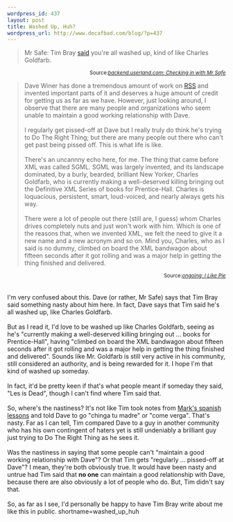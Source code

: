 ```yaml
--- 
wordpress_id: 437
layout: post
title: Washed Up, Huh?
wordpress_url: http://www.decafbad.com/blog/?p=437
---
```

<blockquote cite="http://backend.userland.com/checkingInWithMrSafe">
Mr Safe: Tim Bray <a href="http://tbray.org/ongoing/When/200x/2003/06/23/SamsPie#davewiner" target="_top">said</a> you're all washed up, kind of like Charles Goldfarb.
</blockquote>
<div class="credit" align="right"><small>Source:<cite><a href="http://backend.userland.com/checkingInWithMrSafe">backend.userland.com: Checking in with Mr Safe</a></cite></small></div>
<blockquote cite="http://tbray.org/ongoing/When/200x/2003/06/23/SamsPie#davewiner">
Dave Winer has done a tremendous amount of work on <a href="http://www.decafbad.com/twiki/bin/view/Main/RSS">RSS</a> and invented
important parts of it and deserves a huge amount of credit for getting
us as far as we have. However, just looking around, I observe that
there are many people and organizations who seem unable to maintain a
good working relationship with Dave.
<br /><br />
I regularly get pissed-off at Dave but I really truly do think he's
trying to Do The Right Thing; but there are many people out there who
can't get past being pissed off. This is what life is like.
<br /><br />
There's an uncannny echo here, for me.  The thing that came before XML
was called SGML. SGML was largely invented, and its landscape
dominated, by a burly, bearded, brilliant New Yorker, Charles
Goldfarb, who is currently making a well-deserved killing bringing out
the Definitive XML Series of books for Prentice-Hall.  Charles is
loquacious, persistent, smart, loud-voiced, and nearly always gets his
way.
<br /><br />
There were a lot of people out there (still are, I guess) whom Charles
drives completely nuts and just won't work with him. Which is one of
the reasons that, when we invented XML, we felt the need to give it a
new name and a new acronym and so on. Mind you, Charles, who as I said
is no dummy, climbed on board the XML bandwagon about fifteen seconds
after it got rolling and was a major help in getting the thing
finished and delivered.
</blockquote>
<div class="credit" align="right"><small>Source:<cite><a href="http://tbray.org/ongoing/When/200x/2003/06/23/SamsPie#davewiner">ongoing: I Like Pie</a></cite></small></div>
<br /><br />
I'm very confused about this.  Dave (or rather, Mr Safe) says that Tim Bray
said something nasty about him here.  In fact, Dave says that Tim said
he's all washed up, like Charles Goldfarb.
<br /><br />
But as I read it, I'd love to be washed up like Charles Goldfarb,
seeing as he's "currently making a well-deserved killing bringing out
... books for Prentice-Hall", having "climbed on board the XML bandwagon
about fifteen seconds after it got rolling and was a major help
in getting the thing finished and delivered".  Sounds like Mr. Goldfarb
is still very active in his community, still considered an authority,
and is being rewarded for it.  I hope I'm that kind of washed up someday.
<br /><br />
In fact, it'd be pretty keen if that's what people meant if someday
they said, "Les is Dead", though I can't find where Tim said that.
<br /><br />
So, where's the nastiness?  It's not like Tim took notes from
<a href="http://diveintomark.org/archives/2003/06/19/teach_me_spanish_curse_words.html" target="_top">Mark's spanish lessons</a>
and told Dave to go "chinga tu madre" or "come verga".  That's nasty.
Far as I can tell, Tim compared Dave to a guy in another community
who has his own contingent of haters yet is still undeniably a brilliant
guy just trying to Do The Right Thing as he sees it.
<br /><br />
Was the nastiness in saying that some people can't "maintain a good
working relationship with Dave"?  Or that Tim gets "regularly ...
pissed-off at Dave"?  I mean, they're both obviously true.  It would
have been nasty and untrue had Tim said that <strong>no one</strong> can maintain a
good relationship with Dave, because there are also obviously a lot of
people who do.  But, Tim didn't say that.
<br /><br />
So, as far as I see, I'd personally be happy to have Tim Bray write
about me like this in public.
<!--more-->
shortname=washed_up_huh
